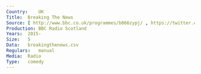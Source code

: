 ```yaml
---
Country:	UK
Title:	Breaking The News
Source:	[ http://www.bbc.co.uk/programmes/b066zypj/ , https://twitter.com/bbcbreakthenews ]
Production:	BBC Radio Scotland
Years:	2015-
Size:	5
Data:	breakingthenews.csv
Regulars:	manual
Media:	Radio
Type:	comedy
---
```


